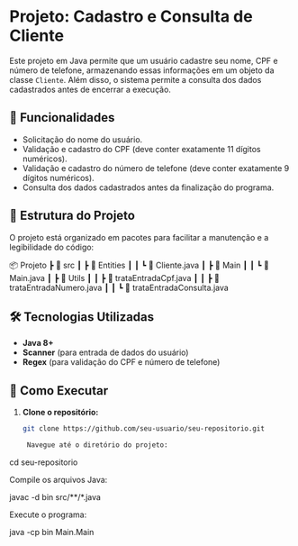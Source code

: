 # Projeto: Cadastro e Consulta de Cliente

Este projeto em Java permite que um usuário cadastre seu nome, CPF e número de telefone, armazenando essas informações em um objeto da classe `Cliente`. Além disso, o sistema permite a consulta dos dados cadastrados antes de encerrar a execução.

## 📌 Funcionalidades

- Solicitação do nome do usuário.
- Validação e cadastro do CPF (deve conter exatamente 11 dígitos numéricos).
- Validação e cadastro do número de telefone (deve conter exatamente 9 dígitos numéricos).
- Consulta dos dados cadastrados antes da finalização do programa.

## 📂 Estrutura do Projeto

O projeto está organizado em pacotes para facilitar a manutenção e a legibilidade do código:

📦 Projeto ┣ 📂 src ┃ ┣ 📂 Entities ┃ ┃ ┗ 📜 Cliente.java ┃ ┣ 📂 Main ┃ ┃ ┗ 📜 Main.java ┃ ┣ 📂 Utils ┃ ┃ ┣ 📜 trataEntradaCpf.java ┃ ┃ ┣ 📜 trataEntradaNumero.java ┃ ┃ ┗ 📜 trataEntradaConsulta.java


## 🛠 Tecnologias Utilizadas

- **Java 8+**
- **Scanner** (para entrada de dados do usuário)
- **Regex** (para validação do CPF e número de telefone)

## 🚀 Como Executar

1. **Clone o repositório:**

   ```sh
   git clone https://github.com/seu-usuario/seu-repositorio.git

    Navegue até o diretório do projeto:

cd seu-repositorio

Compile os arquivos Java:

javac -d bin src/**/*.java

Execute o programa:

java -cp bin Main.Main
